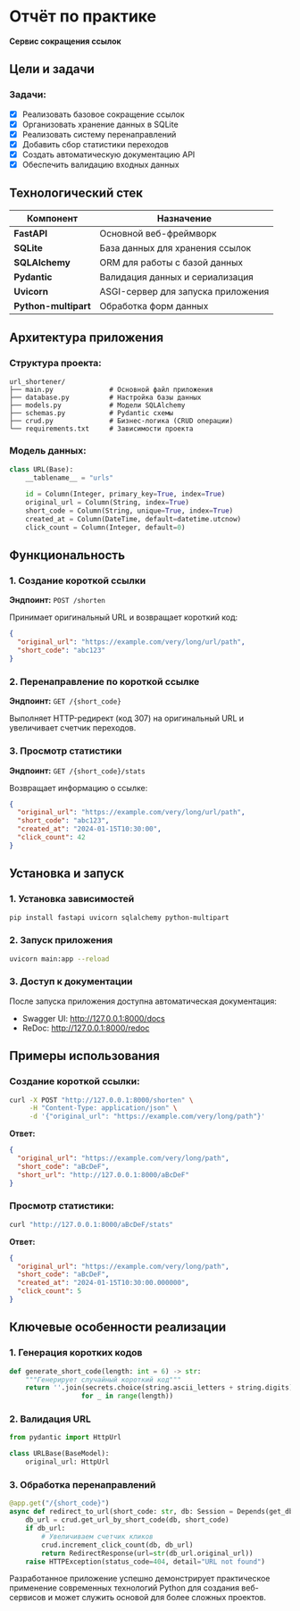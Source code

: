# Отчёт по практике

**Сервис сокращения ссылок**

## Цели и задачи

### Задачи:
- [x] Реализовать базовое сокращение ссылок
- [x] Организовать хранение данных в SQLite
- [x] Реализовать систему перенаправлений
- [x] Добавить сбор статистики переходов
- [x] Создать автоматическую документацию API
- [x] Обеспечить валидацию входных данных

## Технологический стек

| Компонент | Назначение |
|-----------|------------|
| **FastAPI** | Основной веб-фреймворк |
| **SQLite** | База данных для хранения ссылок |
| **SQLAlchemy** | ORM для работы с базой данных |
| **Pydantic** | Валидация данных и сериализация |
| **Uvicorn** | ASGI-сервер для запуска приложения |
| **Python-multipart** | Обработка форм данных |

## Архитектура приложения

### Структура проекта:
```
url_shortener/
├── main.py              # Основной файл приложения
├── database.py          # Настройка базы данных
├── models.py            # Модели SQLAlchemy
├── schemas.py           # Pydantic схемы
├── crud.py              # Бизнес-логика (CRUD операции)
└── requirements.txt     # Зависимости проекта
```

### Модель данных:
```python
class URL(Base):
    __tablename__ = "urls"
    
    id = Column(Integer, primary_key=True, index=True)
    original_url = Column(String, index=True)
    short_code = Column(String, unique=True, index=True)
    created_at = Column(DateTime, default=datetime.utcnow)
    click_count = Column(Integer, default=0)
```

## Функциональность

### 1. Создание короткой ссылки
**Эндпоинт:** `POST /shorten`

Принимает оригинальный URL и возвращает короткий код:
```json
{
  "original_url": "https://example.com/very/long/url/path",
  "short_code": "abc123"
}
```

### 2. Перенаправление по короткой ссылке
**Эндпоинт:** `GET /{short_code}`

Выполняет HTTP-редирект (код 307) на оригинальный URL и увеличивает счетчик переходов.

### 3. Просмотр статистики
**Эндпоинт:** `GET /{short_code}/stats`

Возвращает информацию о ссылке:
```json
{
  "original_url": "https://example.com/very/long/url/path",
  "short_code": "abc123",
  "created_at": "2024-01-15T10:30:00",
  "click_count": 42
}
```

## Установка и запуск

### 1. Установка зависимостей
```bash
pip install fastapi uvicorn sqlalchemy python-multipart
```

### 2. Запуск приложения
```bash
uvicorn main:app --reload
```

### 3. Доступ к документации
После запуска приложения доступна автоматическая документация:
- Swagger UI: http://127.0.0.1:8000/docs
- ReDoc: http://127.0.0.1:8000/redoc

## Примеры использования

### Создание короткой ссылки:
```bash
curl -X POST "http://127.0.0.1:8000/shorten" \
     -H "Content-Type: application/json" \
     -d '{"original_url": "https://example.com/very/long/path"}'
```

**Ответ:**
```json
{
  "original_url": "https://example.com/very/long/path",
  "short_code": "aBcDeF",
  "short_url": "http://127.0.0.1:8000/aBcDeF"
}
```

### Просмотр статистики:
```bash
curl "http://127.0.0.1:8000/aBcDeF/stats"
```

**Ответ:**
```json
{
  "original_url": "https://example.com/very/long/path",
  "short_code": "aBcDeF",
  "created_at": "2024-01-15T10:30:00.000000",
  "click_count": 5
}
```

## Ключевые особенности реализации

### 1. Генерация коротких кодов
```python
def generate_short_code(length: int = 6) -> str:
    """Генерирует случайный короткий код"""
    return ''.join(secrets.choice(string.ascii_letters + string.digits) 
                  for _ in range(length))
```

### 2. Валидация URL
```python
from pydantic import HttpUrl

class URLBase(BaseModel):
    original_url: HttpUrl
```

### 3. Обработка перенаправлений
```python
@app.get("/{short_code}")
async def redirect_to_url(short_code: str, db: Session = Depends(get_db)):
    db_url = crud.get_url_by_short_code(db, short_code)
    if db_url:
        # Увеличиваем счетчик кликов
        crud.increment_click_count(db, db_url)
        return RedirectResponse(url=str(db_url.original_url))
    raise HTTPException(status_code=404, detail="URL not found")
```

Разработанное приложение успешно демонстрирует практическое применение современных технологий Python для создания веб-сервисов и может служить основой для более сложных проектов.